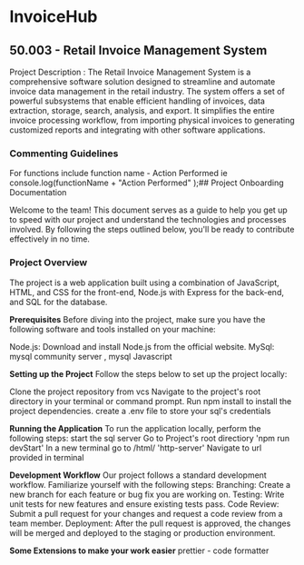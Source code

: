 # InvoiceHub
## 50.003 - Retail Invoice Management System 

Project Description : 
The Retail Invoice Management System is a comprehensive software solution designed to streamline and automate invoice data management in the retail industry. The system offers a set of powerful subsystems that enable efficient handling of invoices, data extraction, storage, search, analysis, and export. It simplifies the entire invoice processing workflow, from importing physical invoices to generating customized reports and integrating with other software applications.

### Commenting Guidelines 

For functions include function name - Action Performed 
ie console.log(functionName + "Action Performed" );## Project Onboarding Documentation 


Welcome to the team! This document serves as a guide to help you get up to speed with our project and understand the technologies and processes involved. By following the steps outlined below, you'll be ready to contribute effectively in no time.

### Project Overview
The project is a web application built using a combination of JavaScript, HTML, and CSS for the front-end, Node.js with Express for the back-end, and SQL for the database. 

**Prerequisites**
Before diving into the project, make sure you have the following software and tools installed on your machine:

Node.js: Download and install Node.js from the official website.
MySql: mysql  community server , mysql 
Javascript 

**Setting up the Project**
Follow the steps below to set up the project locally:

Clone the project repository from vcs
Navigate to the project's root directory in your terminal or command prompt.
Run npm install to install the project dependencies.
create a .env file to store your sql's credentials 


**Running the Application**
To run the application locally, perform the following steps:
start the sql server 
Go to Project's root directiory 'npm run devStart'
In a new terminal go to /html/ 'http-server'
Navigate to url provided in terminal 

**Development Workflow**
Our project follows a standard development workflow. Familiarize yourself with the following steps:
Branching: Create a new branch for each feature or bug fix you are working on.
Testing: Write unit tests for new features and ensure existing tests pass.
Code Review: Submit a pull request for your changes and request a code review from a team member.
Deployment: After the pull request is approved, the changes will be merged and deployed to the staging or production environment.

**Some Extensions to make your work easier**
prettier - code formatter